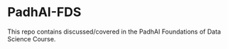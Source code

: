 # PadhAI-FDS
This repo contains discussed/covered in the PadhAI Foundations of Data Science Course.
